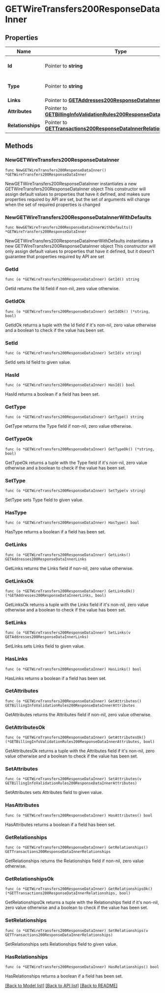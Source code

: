 # GETWireTransfers200ResponseDataInner

## Properties

Name | Type | Description | Notes
------------ | ------------- | ------------- | -------------
**Id** | Pointer to **string** | The resource&#39;s id | [optional] 
**Type** | Pointer to **string** | The resource&#39;s type | [optional] [default to "wire_transfers"]
**Links** | Pointer to [**GETAddresses200ResponseDataInnerLinks**](GETAddresses200ResponseDataInnerLinks.md) |  | [optional] 
**Attributes** | Pointer to [**GETBillingInfoValidationRules200ResponseDataInnerAttributes**](GETBillingInfoValidationRules200ResponseDataInnerAttributes.md) |  | [optional] 
**Relationships** | Pointer to [**GETTransactions200ResponseDataInnerRelationships**](GETTransactions200ResponseDataInnerRelationships.md) |  | [optional] 

## Methods

### NewGETWireTransfers200ResponseDataInner

`func NewGETWireTransfers200ResponseDataInner() *GETWireTransfers200ResponseDataInner`

NewGETWireTransfers200ResponseDataInner instantiates a new GETWireTransfers200ResponseDataInner object
This constructor will assign default values to properties that have it defined,
and makes sure properties required by API are set, but the set of arguments
will change when the set of required properties is changed

### NewGETWireTransfers200ResponseDataInnerWithDefaults

`func NewGETWireTransfers200ResponseDataInnerWithDefaults() *GETWireTransfers200ResponseDataInner`

NewGETWireTransfers200ResponseDataInnerWithDefaults instantiates a new GETWireTransfers200ResponseDataInner object
This constructor will only assign default values to properties that have it defined,
but it doesn't guarantee that properties required by API are set

### GetId

`func (o *GETWireTransfers200ResponseDataInner) GetId() string`

GetId returns the Id field if non-nil, zero value otherwise.

### GetIdOk

`func (o *GETWireTransfers200ResponseDataInner) GetIdOk() (*string, bool)`

GetIdOk returns a tuple with the Id field if it's non-nil, zero value otherwise
and a boolean to check if the value has been set.

### SetId

`func (o *GETWireTransfers200ResponseDataInner) SetId(v string)`

SetId sets Id field to given value.

### HasId

`func (o *GETWireTransfers200ResponseDataInner) HasId() bool`

HasId returns a boolean if a field has been set.

### GetType

`func (o *GETWireTransfers200ResponseDataInner) GetType() string`

GetType returns the Type field if non-nil, zero value otherwise.

### GetTypeOk

`func (o *GETWireTransfers200ResponseDataInner) GetTypeOk() (*string, bool)`

GetTypeOk returns a tuple with the Type field if it's non-nil, zero value otherwise
and a boolean to check if the value has been set.

### SetType

`func (o *GETWireTransfers200ResponseDataInner) SetType(v string)`

SetType sets Type field to given value.

### HasType

`func (o *GETWireTransfers200ResponseDataInner) HasType() bool`

HasType returns a boolean if a field has been set.

### GetLinks

`func (o *GETWireTransfers200ResponseDataInner) GetLinks() GETAddresses200ResponseDataInnerLinks`

GetLinks returns the Links field if non-nil, zero value otherwise.

### GetLinksOk

`func (o *GETWireTransfers200ResponseDataInner) GetLinksOk() (*GETAddresses200ResponseDataInnerLinks, bool)`

GetLinksOk returns a tuple with the Links field if it's non-nil, zero value otherwise
and a boolean to check if the value has been set.

### SetLinks

`func (o *GETWireTransfers200ResponseDataInner) SetLinks(v GETAddresses200ResponseDataInnerLinks)`

SetLinks sets Links field to given value.

### HasLinks

`func (o *GETWireTransfers200ResponseDataInner) HasLinks() bool`

HasLinks returns a boolean if a field has been set.

### GetAttributes

`func (o *GETWireTransfers200ResponseDataInner) GetAttributes() GETBillingInfoValidationRules200ResponseDataInnerAttributes`

GetAttributes returns the Attributes field if non-nil, zero value otherwise.

### GetAttributesOk

`func (o *GETWireTransfers200ResponseDataInner) GetAttributesOk() (*GETBillingInfoValidationRules200ResponseDataInnerAttributes, bool)`

GetAttributesOk returns a tuple with the Attributes field if it's non-nil, zero value otherwise
and a boolean to check if the value has been set.

### SetAttributes

`func (o *GETWireTransfers200ResponseDataInner) SetAttributes(v GETBillingInfoValidationRules200ResponseDataInnerAttributes)`

SetAttributes sets Attributes field to given value.

### HasAttributes

`func (o *GETWireTransfers200ResponseDataInner) HasAttributes() bool`

HasAttributes returns a boolean if a field has been set.

### GetRelationships

`func (o *GETWireTransfers200ResponseDataInner) GetRelationships() GETTransactions200ResponseDataInnerRelationships`

GetRelationships returns the Relationships field if non-nil, zero value otherwise.

### GetRelationshipsOk

`func (o *GETWireTransfers200ResponseDataInner) GetRelationshipsOk() (*GETTransactions200ResponseDataInnerRelationships, bool)`

GetRelationshipsOk returns a tuple with the Relationships field if it's non-nil, zero value otherwise
and a boolean to check if the value has been set.

### SetRelationships

`func (o *GETWireTransfers200ResponseDataInner) SetRelationships(v GETTransactions200ResponseDataInnerRelationships)`

SetRelationships sets Relationships field to given value.

### HasRelationships

`func (o *GETWireTransfers200ResponseDataInner) HasRelationships() bool`

HasRelationships returns a boolean if a field has been set.


[[Back to Model list]](../README.md#documentation-for-models) [[Back to API list]](../README.md#documentation-for-api-endpoints) [[Back to README]](../README.md)


